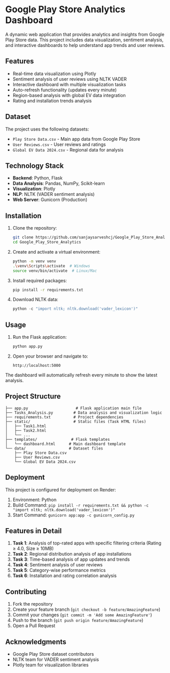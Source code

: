 # Google Play Store Analytics Dashboard

A dynamic web application that provides analytics and insights from Google Play Store data. This project includes data visualization, sentiment analysis, and interactive dashboards to help understand app trends and user reviews.

## Features

- Real-time data visualization using Plotly
- Sentiment analysis of user reviews using NLTK VADER
- Interactive dashboard with multiple visualization tasks
- Auto-refresh functionality (updates every minute)
- Region-based analysis with global EV data integration
- Rating and installation trends analysis

## Dataset

The project uses the following datasets:
- `Play Store Data.csv` - Main app data from Google Play Store
- `User Reviews.csv` - User reviews and ratings
- `Global EV Data 2024.csv` - Regional data for analysis

## Technology Stack

- **Backend**: Python, Flask
- **Data Analysis**: Pandas, NumPy, Scikit-learn
- **Visualization**: Plotly
- **NLP**: NLTK (VADER sentiment analysis)
- **Web Server**: Gunicorn (Production)

## Installation

1. Clone the repository:
   ```bash
   git clone https://github.com/sanjaysarveshcj/Google_Play_Store_Analytics.git
   cd Google_Play_Store_Analytics
   ```

2. Create and activate a virtual environment:
   ```bash
   python -m venv venv
   .\venv\Scripts\activate  # Windows
   source venv/bin/activate  # Linux/Mac
   ```

3. Install required packages:
   ```bash
   pip install -r requirements.txt
   ```

4. Download NLTK data:
   ```python
   python -c "import nltk; nltk.download('vader_lexicon')"
   ```

## Usage

1. Run the Flask application:
   ```bash
   python app.py
   ```

2. Open your browser and navigate to:
   ```
   http://localhost:5000
   ```

The dashboard will automatically refresh every minute to show the latest analysis.

## Project Structure

```
├── app.py                     # Flask application main file
├── Tasks_Analysis.py         # Data analysis and visualization logic
├── requirements.txt          # Project dependencies
├── static/                   # Static files (Task HTML files)
│   ├── Task1.html
│   ├── Task2.html
│   └── ...
├── templates/               # Flask templates
│   └── dashboard.html      # Main dashboard template
└── data/                   # Dataset files
    ├── Play Store Data.csv
    ├── User Reviews.csv
    └── Global EV Data 2024.csv
```

## Deployment

This project is configured for deployment on Render:

1. Environment: Python
2. Build Command: `pip install -r requirements.txt && python -c "import nltk; nltk.download('vader_lexicon')"`
3. Start Command: `gunicorn app:app -c gunicorn_config.py`

## Features in Detail

1. **Task 1**: Analysis of top-rated apps with specific filtering criteria (Rating ≥ 4.0, Size ≥ 10MB)
2. **Task 2**: Regional distribution analysis of app installations
3. **Task 3**: Time-based analysis of app updates and trends
4. **Task 4**: Sentiment analysis of user reviews
5. **Task 5**: Category-wise performance metrics
6. **Task 6**: Installation and rating correlation analysis

## Contributing

1. Fork the repository
2. Create your feature branch (`git checkout -b feature/AmazingFeature`)
3. Commit your changes (`git commit -m 'Add some AmazingFeature'`)
4. Push to the branch (`git push origin feature/AmazingFeature`)
5. Open a Pull Request


## Acknowledgments

- Google Play Store dataset contributors
- NLTK team for VADER sentiment analysis
- Plotly team for visualization libraries